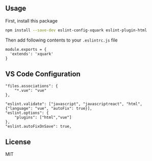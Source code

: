 ## Usage

First, install this package
```sh
npm install --save-dev eslint-config-xquark eslint-plugin-html
```
Then add following contents to your `.eslintrc.js`  file
```
module.exports = {
  'extends': 'xquark'
}
```



## VS Code Configuration

```
"files.associations": {
    "*.vue": "vue"
},

"eslint.validate": ["javascript", "javascriptreact", "html", {"language": "vue", "autoFix": true}],
"eslint.options": {
    "plugins": ["html","vue"]
},
"eslint.autoFixOnSave": true,
```



## License

MIT

